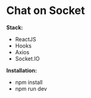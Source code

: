 # Chat on Socket

**Stack:**

- ReactJS
- Hooks
- Axios
- Socket.IO

**Installation:**

- npm install
- npm run dev


